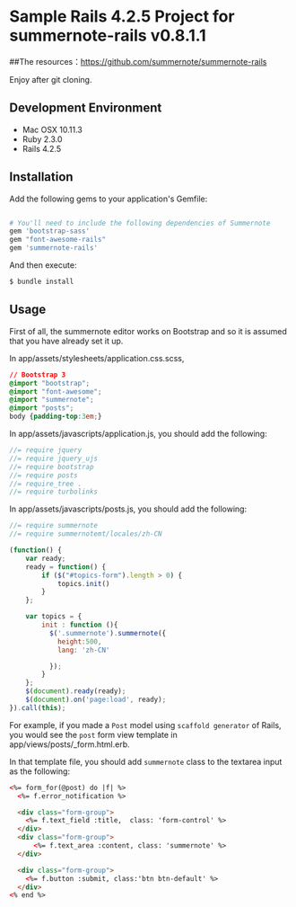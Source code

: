 # Sample Rails 4.2.5 Project for summernote-rails v0.8.1.1
##The resources：https://github.com/summernote/summernote-rails

Enjoy after git cloning.

## Development Environment

* Mac OSX 10.11.3
* Ruby 2.3.0
* Rails 4.2.5

## Installation

Add the following gems to your application's Gemfile:

```ruby

# You'll need to include the following dependencies of Summernote
gem 'bootstrap-sass'
gem "font-awesome-rails"
gem 'summernote-rails'
```

And then execute:

```bash
$ bundle install
```

## Usage

First of all, the summernote editor works on Bootstrap and so it is assumed that you have already set it up.


In app/assets/stylesheets/application.css.scss,

```css
// Bootstrap 3
@import "bootstrap";
@import "font-awesome";
@import "summernote";
@import "posts";
body {padding-top:3em;}
```

In app/assets/javascripts/application.js, you should add the following:

```js
//= require jquery
//= require jquery_ujs
//= require bootstrap
//= require posts
//= require_tree .
//= require turbolinks
```

In app/assets/javascripts/posts.js, you should add the following:

```js
//= require summernote
//= require summernotemt/locales/zh-CN

(function() {
    var ready;
    ready = function() {
        if ($("#topics-form").length > 0) {
            topics.init()
        }
    };

    var topics = {
        init : function (){
          $('.summernote').summernote({
            height:500,
            lang: 'zh-CN'

          });
        }
    };
    $(document).ready(ready);
    $(document).on('page:load', ready);
}).call(this);
```

For example, if you made a `Post` model using `scaffold generator` of Rails, you would see the `post` form view template in app/views/posts/_form.html.erb.

In that template file, you should add `summernote` class to the textarea input as the following:

```html
<%= form_for(@post) do |f| %>
  <%= f.error_notification %>

  <div class="form-group">
    <%= f.text_field :title,  class: 'form-control' %>
  </div>
  <div class="form-group">
      <%= f.text_area :content, class: 'summernote' %>
  </div>

  <div class="form-group">
    <%= f.button :submit, class:'btn btn-default' %>
  </div>
<% end %>
```
